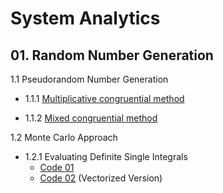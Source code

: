# System Analytics



## 01. Random Number Generation

1.1 Pseudorandom Number Generation

- 1.1.1 [Multiplicative congruential method]()

- 1.1.2 [Mixed congruential method]()

1.2 Monte Carlo Approach

- 1.2.1 Evaluating Definite Single Integrals
    - [Code 01]()
    - [Code 02]() (Vectorized Version)
